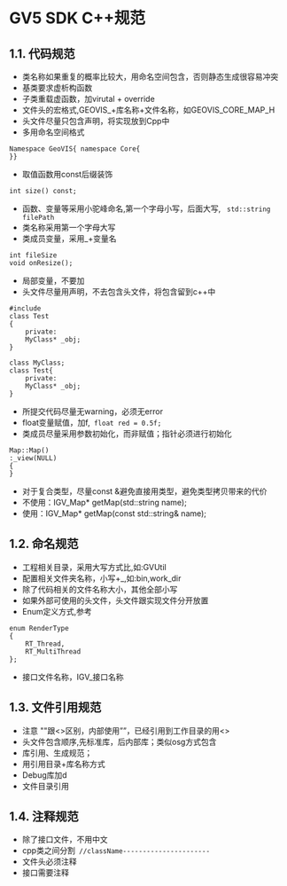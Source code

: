 
# GV5 SDK C++规范

## 1.1. 代码规范
* 类名称如果重复的概率比较大，用命名空间包含，否则静态生成很容易冲突
* 基类要求虚析构函数
* 子类重载虚函数，加virutal + override
* 文件头的宏格式,GEOVIS_+库名称+文件名称，如GEOVIS_CORE_MAP_H
* 头文件尽量只包含声明，将实现放到Cpp中
* 多用命名空间格式
``` 
Namespace GeoVIS{ namespace Core{
}} 
```
* 取值函数用const后缀装饰
 ``` 
int size() const;
``` 
* 函数、变量等采用小驼峰命名,第一个字母小写，后面大写,
```  std::string filePath ``` 
* 类名称采用第一个字母大写
* 类成员变量，采用_+变量名
``` 
int fileSize
void onResize();
``` 
* 局部变量，不要加
* 头文件尽量用声明，不去包含头文件，将包含留到c++中
```
#include 
class Test
{
    private:
    MyClass* _obj;
}
``` 
``` 
class MyClass;
class Test{
    private:
    MyClass* _obj;
}
``` 
* 所提交代码尽量无warning，必须无error
* float变量赋值，加f,``` float red = 0.5f;``` 
* 类成员尽量采用参数初始化，而非赋值；指针必须进行初始化
``` 
Map::Map()
:_view(NULL)
{
}
``` 
* 对于复合类型，尽量const &避免直接用类型，避免类型拷贝带来的代价
* 不使用：IGV_Map* getMap(std::string name);
* 使用：IGV_Map* getMap(const std::string& name);

## 1.2. 命名规范
* 工程相关目录，采用大写方式比,如:GVUtil
* 配置相关文件夹名称，小写+_,如:bin,work_dir
* 除了代码相关的文件名称大小，其他全部小写
* 如果外部可使用的头文件，头文件跟实现文件分开放置
* Enum定义方式,参考
``` 
enum RenderType
{
    RT_Thread,
    RT_MultiThread
};
``` 
* 接口文件名称，IGV_接口名称

## 1.3. 文件引用规范
* 注意 ""跟<>区别，内部使用””，已经引用到工作目录的用<>
* 头文件包含顺序,先标准库，后内部库；类似osg方式包含
* 库引用、生成规范；
* 用引用目录+库名称方式
* Debug库加d
* 文件目录引用

## 1.4. 注释规范
* 除了接口文件，不用中文
* cpp类之间分割``` //className----------------------``` 
* 文件头必须注释
* 接口需要注释
